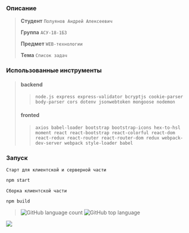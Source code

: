 ### Описание
> **Студент** `Полуянов Андрей Алексеевич`
>
> **Группа** `АСУ-18-1БЗ`
>
> **Предмет** `WEB-технологии`
>
> **Тема** `Список задач`

### Использованные инструменты
> #### backend
>> `node.js express express-validator bcryptjs cookie-parser body-parser cors dotenv jsonwebtoken mongoose nodemon`
> #### fronted
>> `axios babel-loader bootstrap bootstrap-icons hex-to-hsl moment react react-bootstrap react-colorful react-dom react-redux react-router react-router-dom redux webpack-dev-server webpack style-loader babel`

### Запуск
`Старт для клиентской и серверной части`
```bash
npm start
```
`Сборка клиентской части`
```bash
npm build
```
>![GitHub language count](https://img.shields.io/github/languages/count/implnv/todo)
>![GitHub top language](https://img.shields.io/github/languages/top/implnv/todo?color=yellow)

![](https://sun9-76.userapi.com/impg/KZYoK4i6EaNUTYwIBmrqKDIleBFiINPS2s221Q/cdWYPCNZjn8.jpg?size=1278x469&quality=95&sign=7056f572ea492952ebcc8f23e8369c60&type=album)
